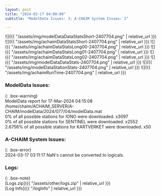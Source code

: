 ```yaml
---
layout: post
title: "2024-03-17 04:00:00"
subtitle: "ModelData Issues: 3; A-CHAIM System Issues: 1"

---
```


![]({{ "/assets/img/modelDataDataStatsShort-2407704.png" | relative_url }})
![]({{ "/assets/img/achaimDataStatsShort-2407704.png" | relative_url }})
![]({{ "/assets/img/achaimDataStatsLong00-2407704.png" | relative_url }})
![]({{ "/assets/img/achaimDataStatsLong01-2407704.png" | relative_url }})
![]({{ "/assets/img/achaimDataStatsLong02-2407704.png" | relative_url }})
![]({{ "/assets/img/modelDataDataStats-2407704.png" | relative_url }})
![]({{ "/assets/img/modelDataStationStats-2407704.png" | relative_url }})
![]({{ "/assets/img/achaimRunTime-2407704.png" | relative_url }})


### ModelData Issues:  
  
{: .box-warning}  
 ModelData report for 17-Mar-2024 04:15:08   
 /home/chaim/ACHAIM_SERVER/A-CHAIM/modelData/2024/077/04/modelData.mat   
 0% of all possible stations for IONO were downloaded. x3097   
 0% of all possible stations for SENTINEL were downloaded. x2552   
 2.6756% of all possible stations for KARTVERKET were downloaded. x50   
  
### A-CHAIM System Issues:  
  
{: .box-error}  
2024-03-17 03:11:17 NaN's cannot be converted to logicals.  

### Logs:  
  
{: .box-note}  
[Logs.zip]({{ "/assets/other/logs.zip" | relative_url }})  
[Log Info]({{ "/logInfo" | relative_url }})  
